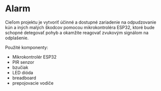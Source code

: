 # Alarm
Cieľom projektu je vytvoriť účinné a dostupné zariadenie na odpudzovanie kún a iných malých škodcov pomocou mikrokontroléra ESP32, ktoré bude schopné detegovať pohyb a okamžite reagovať zvukovým signálom na odplašenie.

Použité komponenty:
-	Mikrokontrolér ESP32
-	PIR senzor
-	bzučiak
-	LED dióda
-	breadboard
-	prepojovacie vodiče
